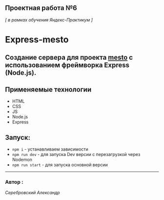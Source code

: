 ## Проектная работа №6
*[ в рамках обучения Яндекс-Практикум ]* 


# Express-mesto

## Создание сервера для проекта [mesto](https://serebrovskiy.github.io/mesto-react) с использованием фреймворка Express (Node.js).

## Применяемые технологии

* HTML
* CSS
* JS
* Node.js
* Express

## Запуск:

* `npm i` - устанавливаем зависимости
* `npm run dev` - для запуска Dev версии с перезагрузкой через Nodemon
* `npm run start` - для запуска основной версии

---

 ### Автор :
 *Серебровский Александр*
